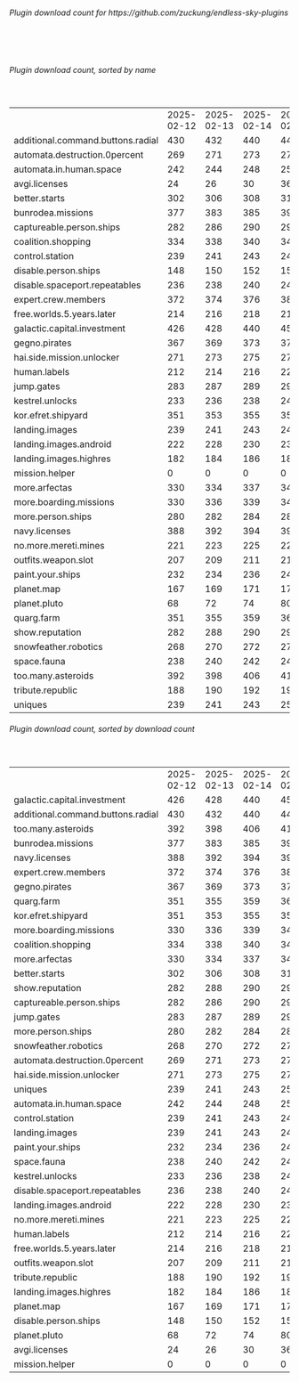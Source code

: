 <h6>Plugin download count for https://github.com/zuckung/endless-sky-plugins</h6><br>
<br>
<h6>Plugin download count, sorted by name</h6><sub><sup><br>
<table>
	<tr>
		<td></td>
		<td>2025-02-12</td>
		<td>2025-02-13</td>
		<td>2025-02-14</td>
		<td>2025-02-15</td>
		<td>2025-02-16</td>
		<td>2025-02-17</td>
		<td>2025-02-18</td>
		<td>today +</td>
	</tr>
	<tr>
		<td>additional.command.buttons.radial</td>
		<td>430</td>
		<td>432</td>
		<td>440</td>
		<td>446</td>
		<td>447</td>
		<td>456</td>
		<td>457</td>
		<td>+ 1</td>
	</tr>
	<tr>
		<td>automata.destruction.0percent</td>
		<td>269</td>
		<td>271</td>
		<td>273</td>
		<td>277</td>
		<td>277</td>
		<td>278</td>
		<td>280</td>
		<td>+ 2</td>
	</tr>
	<tr>
		<td>automata.in.human.space</td>
		<td>242</td>
		<td>244</td>
		<td>248</td>
		<td>252</td>
		<td>252</td>
		<td>253</td>
		<td>253</td>
		<td></td>
	</tr>
	<tr>
		<td>avgi.licenses</td>
		<td>24</td>
		<td>26</td>
		<td>30</td>
		<td>36</td>
		<td>36</td>
		<td>39</td>
		<td>43</td>
		<td>+ 4</td>
	</tr>
	<tr>
		<td>better.starts</td>
		<td>302</td>
		<td>306</td>
		<td>308</td>
		<td>313</td>
		<td>315</td>
		<td>316</td>
		<td>316</td>
		<td></td>
	</tr>
	<tr>
		<td>bunrodea.missions</td>
		<td>377</td>
		<td>383</td>
		<td>385</td>
		<td>397</td>
		<td>399</td>
		<td>400</td>
		<td>402</td>
		<td>+ 2</td>
	</tr>
	<tr>
		<td>captureable.person.ships</td>
		<td>282</td>
		<td>286</td>
		<td>290</td>
		<td>294</td>
		<td>297</td>
		<td>298</td>
		<td>298</td>
		<td></td>
	</tr>
	<tr>
		<td>coalition.shopping</td>
		<td>334</td>
		<td>338</td>
		<td>340</td>
		<td>344</td>
		<td>344</td>
		<td>345</td>
		<td>349</td>
		<td>+ 4</td>
	</tr>
	<tr>
		<td>control.station</td>
		<td>239</td>
		<td>241</td>
		<td>243</td>
		<td>247</td>
		<td>247</td>
		<td>248</td>
		<td>250</td>
		<td>+ 2</td>
	</tr>
	<tr>
		<td>disable.person.ships</td>
		<td>148</td>
		<td>150</td>
		<td>152</td>
		<td>152</td>
		<td>154</td>
		<td>155</td>
		<td>155</td>
		<td></td>
	</tr>
	<tr>
		<td>disable.spaceport.repeatables</td>
		<td>236</td>
		<td>238</td>
		<td>240</td>
		<td>240</td>
		<td>242</td>
		<td>243</td>
		<td>243</td>
		<td></td>
	</tr>
	<tr>
		<td>expert.crew.members</td>
		<td>372</td>
		<td>374</td>
		<td>376</td>
		<td>387</td>
		<td>388</td>
		<td>389</td>
		<td>395</td>
		<td>+ 6</td>
	</tr>
	<tr>
		<td>free.worlds.5.years.later</td>
		<td>214</td>
		<td>216</td>
		<td>218</td>
		<td>218</td>
		<td>218</td>
		<td>221</td>
		<td>223</td>
		<td>+ 2</td>
	</tr>
	<tr>
		<td>galactic.capital.investment</td>
		<td>426</td>
		<td>428</td>
		<td>440</td>
		<td>454</td>
		<td>456</td>
		<td>457</td>
		<td>461</td>
		<td>+ 4</td>
	</tr>
	<tr>
		<td>gegno.pirates</td>
		<td>367</td>
		<td>369</td>
		<td>373</td>
		<td>377</td>
		<td>377</td>
		<td>378</td>
		<td>380</td>
		<td>+ 2</td>
	</tr>
	<tr>
		<td>hai.side.mission.unlocker</td>
		<td>271</td>
		<td>273</td>
		<td>275</td>
		<td>277</td>
		<td>277</td>
		<td>278</td>
		<td>278</td>
		<td></td>
	</tr>
	<tr>
		<td>human.labels</td>
		<td>212</td>
		<td>214</td>
		<td>216</td>
		<td>220</td>
		<td>222</td>
		<td>225</td>
		<td>225</td>
		<td></td>
	</tr>
	<tr>
		<td>jump.gates</td>
		<td>283</td>
		<td>287</td>
		<td>289</td>
		<td>293</td>
		<td>293</td>
		<td>294</td>
		<td>294</td>
		<td></td>
	</tr>
	<tr>
		<td>kestrel.unlocks</td>
		<td>233</td>
		<td>236</td>
		<td>238</td>
		<td>240</td>
		<td>240</td>
		<td>241</td>
		<td>243</td>
		<td>+ 2</td>
	</tr>
	<tr>
		<td>kor.efret.shipyard</td>
		<td>351</td>
		<td>353</td>
		<td>355</td>
		<td>357</td>
		<td>357</td>
		<td>360</td>
		<td>362</td>
		<td>+ 2</td>
	</tr>
	<tr>
		<td>landing.images</td>
		<td>239</td>
		<td>241</td>
		<td>243</td>
		<td>247</td>
		<td>247</td>
		<td>249</td>
		<td>249</td>
		<td></td>
	</tr>
	<tr>
		<td>landing.images.android</td>
		<td>222</td>
		<td>228</td>
		<td>230</td>
		<td>234</td>
		<td>234</td>
		<td>237</td>
		<td>237</td>
		<td></td>
	</tr>
	<tr>
		<td>landing.images.highres</td>
		<td>182</td>
		<td>184</td>
		<td>186</td>
		<td>188</td>
		<td>188</td>
		<td>189</td>
		<td>189</td>
		<td></td>
	</tr>
	<tr>
		<td>mission.helper</td>
		<td>0</td>
		<td>0</td>
		<td>0</td>
		<td>0</td>
		<td>0</td>
		<td>20</td>
		<td>27</td>
		<td>+ 7</td>
	</tr>
	<tr>
		<td>more.arfectas</td>
		<td>330</td>
		<td>334</td>
		<td>337</td>
		<td>341</td>
		<td>341</td>
		<td>342</td>
		<td>344</td>
		<td>+ 2</td>
	</tr>
	<tr>
		<td>more.boarding.missions</td>
		<td>330</td>
		<td>336</td>
		<td>339</td>
		<td>347</td>
		<td>348</td>
		<td>349</td>
		<td>353</td>
		<td>+ 4</td>
	</tr>
	<tr>
		<td>more.person.ships</td>
		<td>280</td>
		<td>282</td>
		<td>284</td>
		<td>288</td>
		<td>288</td>
		<td>289</td>
		<td>291</td>
		<td>+ 2</td>
	</tr>
	<tr>
		<td>navy.licenses</td>
		<td>388</td>
		<td>392</td>
		<td>394</td>
		<td>398</td>
		<td>398</td>
		<td>399</td>
		<td>401</td>
		<td>+ 2</td>
	</tr>
	<tr>
		<td>no.more.mereti.mines</td>
		<td>221</td>
		<td>223</td>
		<td>225</td>
		<td>227</td>
		<td>227</td>
		<td>228</td>
		<td>230</td>
		<td>+ 2</td>
	</tr>
	<tr>
		<td>outfits.weapon.slot</td>
		<td>207</td>
		<td>209</td>
		<td>211</td>
		<td>215</td>
		<td>215</td>
		<td>216</td>
		<td>218</td>
		<td>+ 2</td>
	</tr>
	<tr>
		<td>paint.your.ships</td>
		<td>232</td>
		<td>234</td>
		<td>236</td>
		<td>240</td>
		<td>240</td>
		<td>242</td>
		<td>246</td>
		<td>+ 4</td>
	</tr>
	<tr>
		<td>planet.map</td>
		<td>167</td>
		<td>169</td>
		<td>171</td>
		<td>173</td>
		<td>173</td>
		<td>175</td>
		<td>175</td>
		<td></td>
	</tr>
	<tr>
		<td>planet.pluto</td>
		<td>68</td>
		<td>72</td>
		<td>74</td>
		<td>80</td>
		<td>80</td>
		<td>82</td>
		<td>82</td>
		<td></td>
	</tr>
	<tr>
		<td>quarg.farm</td>
		<td>351</td>
		<td>355</td>
		<td>359</td>
		<td>363</td>
		<td>363</td>
		<td>366</td>
		<td>371</td>
		<td>+ 5</td>
	</tr>
	<tr>
		<td>show.reputation</td>
		<td>282</td>
		<td>288</td>
		<td>290</td>
		<td>296</td>
		<td>298</td>
		<td>302</td>
		<td>302</td>
		<td></td>
	</tr>
	<tr>
		<td>snowfeather.robotics</td>
		<td>268</td>
		<td>270</td>
		<td>272</td>
		<td>276</td>
		<td>277</td>
		<td>278</td>
		<td>282</td>
		<td>+ 4</td>
	</tr>
	<tr>
		<td>space.fauna</td>
		<td>238</td>
		<td>240</td>
		<td>242</td>
		<td>244</td>
		<td>244</td>
		<td>245</td>
		<td>245</td>
		<td></td>
	</tr>
	<tr>
		<td>too.many.asteroids</td>
		<td>392</td>
		<td>398</td>
		<td>406</td>
		<td>414</td>
		<td>414</td>
		<td>415</td>
		<td>417</td>
		<td>+ 2</td>
	</tr>
	<tr>
		<td>tribute.republic</td>
		<td>188</td>
		<td>190</td>
		<td>192</td>
		<td>194</td>
		<td>194</td>
		<td>195</td>
		<td>195</td>
		<td></td>
	</tr>
	<tr>
		<td>uniques</td>
		<td>239</td>
		<td>241</td>
		<td>243</td>
		<td>253</td>
		<td>255</td>
		<td>256</td>
		<td>260</td>
		<td>+ 4</td>
	</tr>
</table>
</sub></sup>
<h6>Plugin download count, sorted by download count</h6><sub><sup><br>
<table>
	<tr>
		<td></td>
		<td>2025-02-12</td>
		<td>2025-02-13</td>
		<td>2025-02-14</td>
		<td>2025-02-15</td>
		<td>2025-02-16</td>
		<td>2025-02-17</td>
		<td>2025-02-18</td>
		<td>today +</td>
	</tr>
	<tr>
		<td>galactic.capital.investment</td>
		<td>426</td>
		<td>428</td>
		<td>440</td>
		<td>454</td>
		<td>456</td>
		<td>457</td>
		<td>461</td>
		<td>+ 4</td>
	</tr>
	<tr>
		<td>additional.command.buttons.radial</td>
		<td>430</td>
		<td>432</td>
		<td>440</td>
		<td>446</td>
		<td>447</td>
		<td>456</td>
		<td>457</td>
		<td>+ 1</td>
	</tr>
	<tr>
		<td>too.many.asteroids</td>
		<td>392</td>
		<td>398</td>
		<td>406</td>
		<td>414</td>
		<td>414</td>
		<td>415</td>
		<td>417</td>
		<td>+ 2</td>
	</tr>
	<tr>
		<td>bunrodea.missions</td>
		<td>377</td>
		<td>383</td>
		<td>385</td>
		<td>397</td>
		<td>399</td>
		<td>400</td>
		<td>402</td>
		<td>+ 2</td>
	</tr>
	<tr>
		<td>navy.licenses</td>
		<td>388</td>
		<td>392</td>
		<td>394</td>
		<td>398</td>
		<td>398</td>
		<td>399</td>
		<td>401</td>
		<td>+ 2</td>
	</tr>
	<tr>
		<td>expert.crew.members</td>
		<td>372</td>
		<td>374</td>
		<td>376</td>
		<td>387</td>
		<td>388</td>
		<td>389</td>
		<td>395</td>
		<td>+ 6</td>
	</tr>
	<tr>
		<td>gegno.pirates</td>
		<td>367</td>
		<td>369</td>
		<td>373</td>
		<td>377</td>
		<td>377</td>
		<td>378</td>
		<td>380</td>
		<td>+ 2</td>
	</tr>
	<tr>
		<td>quarg.farm</td>
		<td>351</td>
		<td>355</td>
		<td>359</td>
		<td>363</td>
		<td>363</td>
		<td>366</td>
		<td>371</td>
		<td>+ 5</td>
	</tr>
	<tr>
		<td>kor.efret.shipyard</td>
		<td>351</td>
		<td>353</td>
		<td>355</td>
		<td>357</td>
		<td>357</td>
		<td>360</td>
		<td>362</td>
		<td>+ 2</td>
	</tr>
	<tr>
		<td>more.boarding.missions</td>
		<td>330</td>
		<td>336</td>
		<td>339</td>
		<td>347</td>
		<td>348</td>
		<td>349</td>
		<td>353</td>
		<td>+ 4</td>
	</tr>
	<tr>
		<td>coalition.shopping</td>
		<td>334</td>
		<td>338</td>
		<td>340</td>
		<td>344</td>
		<td>344</td>
		<td>345</td>
		<td>349</td>
		<td>+ 4</td>
	</tr>
	<tr>
		<td>more.arfectas</td>
		<td>330</td>
		<td>334</td>
		<td>337</td>
		<td>341</td>
		<td>341</td>
		<td>342</td>
		<td>344</td>
		<td>+ 2</td>
	</tr>
	<tr>
		<td>better.starts</td>
		<td>302</td>
		<td>306</td>
		<td>308</td>
		<td>313</td>
		<td>315</td>
		<td>316</td>
		<td>316</td>
		<td></td>
	</tr>
	<tr>
		<td>show.reputation</td>
		<td>282</td>
		<td>288</td>
		<td>290</td>
		<td>296</td>
		<td>298</td>
		<td>302</td>
		<td>302</td>
		<td></td>
	</tr>
	<tr>
		<td>captureable.person.ships</td>
		<td>282</td>
		<td>286</td>
		<td>290</td>
		<td>294</td>
		<td>297</td>
		<td>298</td>
		<td>298</td>
		<td></td>
	</tr>
	<tr>
		<td>jump.gates</td>
		<td>283</td>
		<td>287</td>
		<td>289</td>
		<td>293</td>
		<td>293</td>
		<td>294</td>
		<td>294</td>
		<td></td>
	</tr>
	<tr>
		<td>more.person.ships</td>
		<td>280</td>
		<td>282</td>
		<td>284</td>
		<td>288</td>
		<td>288</td>
		<td>289</td>
		<td>291</td>
		<td>+ 2</td>
	</tr>
	<tr>
		<td>snowfeather.robotics</td>
		<td>268</td>
		<td>270</td>
		<td>272</td>
		<td>276</td>
		<td>277</td>
		<td>278</td>
		<td>282</td>
		<td>+ 4</td>
	</tr>
	<tr>
		<td>automata.destruction.0percent</td>
		<td>269</td>
		<td>271</td>
		<td>273</td>
		<td>277</td>
		<td>277</td>
		<td>278</td>
		<td>280</td>
		<td>+ 2</td>
	</tr>
	<tr>
		<td>hai.side.mission.unlocker</td>
		<td>271</td>
		<td>273</td>
		<td>275</td>
		<td>277</td>
		<td>277</td>
		<td>278</td>
		<td>278</td>
		<td></td>
	</tr>
	<tr>
		<td>uniques</td>
		<td>239</td>
		<td>241</td>
		<td>243</td>
		<td>253</td>
		<td>255</td>
		<td>256</td>
		<td>260</td>
		<td>+ 4</td>
	</tr>
	<tr>
		<td>automata.in.human.space</td>
		<td>242</td>
		<td>244</td>
		<td>248</td>
		<td>252</td>
		<td>252</td>
		<td>253</td>
		<td>253</td>
		<td></td>
	</tr>
	<tr>
		<td>control.station</td>
		<td>239</td>
		<td>241</td>
		<td>243</td>
		<td>247</td>
		<td>247</td>
		<td>248</td>
		<td>250</td>
		<td>+ 2</td>
	</tr>
	<tr>
		<td>landing.images</td>
		<td>239</td>
		<td>241</td>
		<td>243</td>
		<td>247</td>
		<td>247</td>
		<td>249</td>
		<td>249</td>
		<td></td>
	</tr>
	<tr>
		<td>paint.your.ships</td>
		<td>232</td>
		<td>234</td>
		<td>236</td>
		<td>240</td>
		<td>240</td>
		<td>242</td>
		<td>246</td>
		<td>+ 4</td>
	</tr>
	<tr>
		<td>space.fauna</td>
		<td>238</td>
		<td>240</td>
		<td>242</td>
		<td>244</td>
		<td>244</td>
		<td>245</td>
		<td>245</td>
		<td></td>
	</tr>
	<tr>
		<td>kestrel.unlocks</td>
		<td>233</td>
		<td>236</td>
		<td>238</td>
		<td>240</td>
		<td>240</td>
		<td>241</td>
		<td>243</td>
		<td>+ 2</td>
	</tr>
	<tr>
		<td>disable.spaceport.repeatables</td>
		<td>236</td>
		<td>238</td>
		<td>240</td>
		<td>240</td>
		<td>242</td>
		<td>243</td>
		<td>243</td>
		<td></td>
	</tr>
	<tr>
		<td>landing.images.android</td>
		<td>222</td>
		<td>228</td>
		<td>230</td>
		<td>234</td>
		<td>234</td>
		<td>237</td>
		<td>237</td>
		<td></td>
	</tr>
	<tr>
		<td>no.more.mereti.mines</td>
		<td>221</td>
		<td>223</td>
		<td>225</td>
		<td>227</td>
		<td>227</td>
		<td>228</td>
		<td>230</td>
		<td>+ 2</td>
	</tr>
	<tr>
		<td>human.labels</td>
		<td>212</td>
		<td>214</td>
		<td>216</td>
		<td>220</td>
		<td>222</td>
		<td>225</td>
		<td>225</td>
		<td></td>
	</tr>
	<tr>
		<td>free.worlds.5.years.later</td>
		<td>214</td>
		<td>216</td>
		<td>218</td>
		<td>218</td>
		<td>218</td>
		<td>221</td>
		<td>223</td>
		<td>+ 2</td>
	</tr>
	<tr>
		<td>outfits.weapon.slot</td>
		<td>207</td>
		<td>209</td>
		<td>211</td>
		<td>215</td>
		<td>215</td>
		<td>216</td>
		<td>218</td>
		<td>+ 2</td>
	</tr>
	<tr>
		<td>tribute.republic</td>
		<td>188</td>
		<td>190</td>
		<td>192</td>
		<td>194</td>
		<td>194</td>
		<td>195</td>
		<td>195</td>
		<td></td>
	</tr>
	<tr>
		<td>landing.images.highres</td>
		<td>182</td>
		<td>184</td>
		<td>186</td>
		<td>188</td>
		<td>188</td>
		<td>189</td>
		<td>189</td>
		<td></td>
	</tr>
	<tr>
		<td>planet.map</td>
		<td>167</td>
		<td>169</td>
		<td>171</td>
		<td>173</td>
		<td>173</td>
		<td>175</td>
		<td>175</td>
		<td></td>
	</tr>
	<tr>
		<td>disable.person.ships</td>
		<td>148</td>
		<td>150</td>
		<td>152</td>
		<td>152</td>
		<td>154</td>
		<td>155</td>
		<td>155</td>
		<td></td>
	</tr>
	<tr>
		<td>planet.pluto</td>
		<td>68</td>
		<td>72</td>
		<td>74</td>
		<td>80</td>
		<td>80</td>
		<td>82</td>
		<td>82</td>
		<td></td>
	</tr>
	<tr>
		<td>avgi.licenses</td>
		<td>24</td>
		<td>26</td>
		<td>30</td>
		<td>36</td>
		<td>36</td>
		<td>39</td>
		<td>43</td>
		<td>+ 4</td>
	</tr>
	<tr>
		<td>mission.helper</td>
		<td>0</td>
		<td>0</td>
		<td>0</td>
		<td>0</td>
		<td>0</td>
		<td>20</td>
		<td>27</td>
		<td>+ 7</td>
	</tr>
</table>
</sub></sup>
